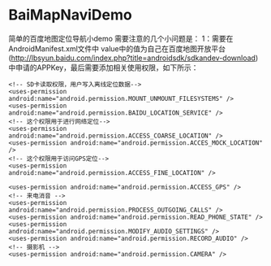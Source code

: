 # BaiMapNaviDemo
简单的百度地图定位导航小demo
需要注意的几个小问题是：
1：需要在AndroidManifest.xml文件中
<meta-data
            android:name="com.baidu.lbsapi.API_KEY"
            android:value="XaTwF3EsaGVP9PeQqGnZkWX8cHlkSlKU" />
        <service
            android:name="com.baidu.location.f"
            android:enabled="true"
            android:process=":remote">
            <intent-filter>
                <action android:name="com.baidu.location.service_v2.2"></action>
            </intent-filter>
        </service>
value中的值为自己在百度地图开放平台(http://lbsyun.baidu.com/index.php?title=androidsdk/sdkandev-download)
中申请的APPKey，最后需要添加相关使用权限，如下所示：
    <!-- 获取运营商信息，用于支持提供运营商信息相关的接口-->
    <uses-permission android:name="android.permission.ACCESS_NETWORK_STATE" />
    <!-- 访问网络，网络定位需要上网-->
    <uses-permission android:name="android.permission.INTERNET" />
    <uses-permission android:name="com.android.launcher.permission.READ_SETTINGS" />
    <uses-permission android:name="android.permission.WAKE_LOCK" />
    <!-- 这个权限用于获取wifi的获取权限，wifi信息会用来进行网络定位-->
    <uses-permission android:name="android.permission.CHANGE_WIFI_STATE" />
    <!-- 用于访问wifi网络信息，wifi信息会用于进行网络定位-->
    <uses-permission android:name="android.permission.ACCESS_WIFI_STATE" />
    <uses-permission android:name="android.permission.GET_TASKS" />
    <!-- 写入扩展存储，向扩展卡写入数据，用于写入离线定位数据-->
    <uses-permission android:name="android.permission.WRITE_EXTERNAL_STORAGE" />
    <uses-permission android:name="android.permission.WRITE_SETTINGS" />

    <!-- SD卡读取权限，用户写入离线定位数据-->
    <uses-permission android:name="android.permission.MOUNT_UNMOUNT_FILESYSTEMS" />
    <uses-permission android:name="android.permission.BAIDU_LOCATION_SERVICE" />
    <!-- 这个权限用于进行网络定位-->
    <uses-permission android:name="android.permission.ACCESS_COARSE_LOCATION" />
    <uses-permission android:name="android.permission.ACCES_MOCK_LOCATION" />
    <!-- 这个权限用于访问GPS定位-->
    <uses-permission android:name="android.permission.ACCESS_FINE_LOCATION" />

    <uses-permission android:name="android.permission.ACCESS_GPS" />
    <!-- 来电消音 -->
    <uses-permission android:name="android.permission.PROCESS_OUTGOING_CALLS" />
    <uses-permission android:name="android.permission.READ_PHONE_STATE" />
    <uses-permission android:name="android.permission.MODIFY_AUDIO_SETTINGS" />
    <uses-permission android:name="android.permission.RECORD_AUDIO" />
    <!-- 摄影机 -->
    <uses-permission android:name="android.permission.CAMERA" />
